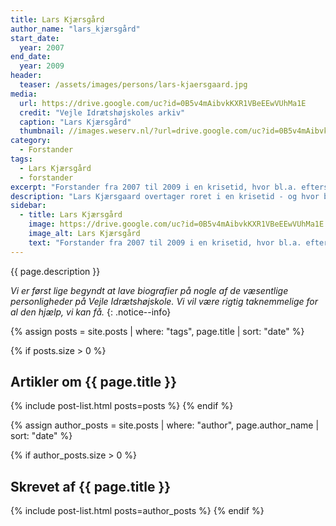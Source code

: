 ```yaml
---
title: Lars Kjærsgård
author_name: "lars_kjærsgård"
start_date: 
  year: 2007
end_date:
  year: 2009
header:
  teaser: /assets/images/persons/lars-kjaersgaard.jpg
media: 
  url: https://drive.google.com/uc?id=0B5v4mAibvkKXR1VBeEEwVUhMa1E
  credit: "Vejle Idrætshøjskoles arkiv"
  caption: "Lars Kjærsgård"
  thumbnail: //images.weserv.nl/?url=drive.google.com/uc?id=0B5v4mAibvkKXR1VBeEEwVUhMa1E&w=100
category:
  - Forstander
tags:
  - Lars Kjærsgård
  - forstander
excerpt: "Forstander fra 2007 til 2009 i en krisetid, hvor bl.a. efterskolens startede. Det blev en vanskelig forstandertid."
description: "Lars Kjærsgaard overtager roret i en krisetid - og hvor bestyrelsen har besluttet at der samtidig skal starte en efterskole. Det blev en vanskelig forstandertid."
sidebar:
  - title: Lars Kjærsgård
    image: https://drive.google.com/uc?id=0B5v4mAibvkKXR1VBeEEwVUhMa1E
    image_alt: Lars Kjærsgård
    text: "Forstander fra 2007 til 2009 i en krisetid, hvor bl.a. efterskolens startede. Det blev en vanskelig forstandertid."
---
```


{{ page.description }}

_Vi er først lige begyndt at lave biografier på nogle af de væsentlige personligheder på Vejle Idrætshøjskole. Vi vil være rigtig taknemmelige for al den hjælp, vi kan få._
{: .notice--info}

{% assign posts = site.posts | where: "tags", page.title | sort: "date" %}

{% if posts.size > 0 %}
## Artikler om {{ page.title }}
{% include post-list.html posts=posts %}
{% endif %}

{% assign author_posts = site.posts | where: "author", page.author_name | sort: "date" %}

{% if author_posts.size > 0 %}
## Skrevet af {{ page.title }}
{% include post-list.html posts=author_posts %}
{% endif %}
